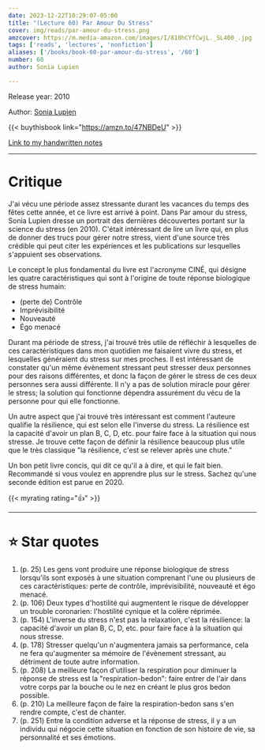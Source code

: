 ```yaml
---
date: 2023-12-22T10:29:07-05:00
title: "(Lecture 60) Par Amour Du Stress"
cover: img/reads/par-amour-du-stress.png
amzcover: https://m.media-amazon.com/images/I/810hCYfCwjL._SL400_.jpg
tags: ['reads', 'lectures', 'nonfiction']
aliases: ['/books/book-60-par-amour-du-stress', '/60']
number: 60
author: Sonia Lupien

---
```


Release year: 2010

Author: [Sonia Lupien](https://sonialupien.com/)

{{< buythisbook link="https://amzn.to/47NBDeU" >}}

[Link to my handwritten notes](https://drive.google.com/file/d/1YZmUBQiR00l_GZMFTZhQCZotFuUl_UG8/view?usp=sharing)

---

# Critique

J'ai vécu une période assez stressante durant les vacances du temps des
fêtes cette année, et ce livre est arrivé à point. Dans Par amour du
stress, Sonia Lupien dresse un portrait des dernières découvertes
portant sur la science du stress (en 2010). C'était intéressant de lire un livre
qui, en plus de donner des trucs pour gérer notre stress, vient d'une
source très crédible qui peut citer les expériences et les publications
sur lesquelles s'appuient ses observations.

Le concept le plus fondamental du livre est l'acronyme CINÉ, qui désigne
les quatre caractéristiques qui sont à l'origine de toute réponse
biologique de stress humain:

- (perte de) Contrôle
- Imprévisibilité
- Nouveauté
- Égo menacé

Durant ma période de stress, j'ai trouvé très utile de réfléchir à
lesquelles de ces caractéristiques dans mon quotidien me faisaient vivre
du stress, et lesquelles généraient du stress sur mes proches. Il est
intéressant de constater qu'un même évènement stressant peut stresser
deux personnes pour des raisons différentes, et donc la façon de gérer
le stress de ces deux personnes sera aussi différente. Il n'y a pas de
solution miracle pour gérer le stress; la solution qui fonctionne
dépendra assurément du vécu de la personne pour qui elle fonctionne.

Un autre aspect que j'ai trouvé très intéressant est comment l'auteure
qualifie la résilience, qui est selon elle l'inverse du stress. La
résilience est la capacité d'avoir un plan B, C, D, etc. pour faire face
à la situation qui nous stresse. Je trouve cette façon de définir la
résilience beaucoup plus utile que le très classique "la résilience,
c'est se relever après une chute."

Un bon petit livre concis, qui dit ce qu'il a à dire, et qui le fait
bien. Recommandé si vous voulez en apprendre plus sur le stress. Sachez
qu'une seconde édition est parue en 2020.

{{< myrating rating="👍" >}}

---

# :star: Star quotes

1. (p. 25) Les gens vont produire une réponse biologique de stress
   lorsqu'ils sont exposés à une situation comprenant l'une ou plusieurs
   de ces caractéristiques: perte de contrôle, imprévisibilité,
   nouveauté et égo menacé.
1. (p. 106) Deux types d'hostilité qui augmentent le risque de
   développer un trouble coronarien: l'hostilité cynique et la colère
   réprimée.
1. (p. 154) L'inverse du stress n'est pas la relaxation, c'est la
   résilience: la capacité d'avoir un plan B, C, D, etc. pour faire face
   à la situation qui nous stresse.
1. (p. 178) Stresser quelqu'un n'augmentera jamais sa performance, cela
   ne fera qu'augmenter sa mémoire de l'évènement stressant, au
   détriment de toute autre information.
1. (p. 208) La meilleure façon d'utiliser la respiration pour diminuer
   la réponse de stress est la "respiration-bedon": faire entrer de
   l'air dans votre corps par la bouche ou le nez en créant le plus gros
   bedon possible.
1. (p. 210) La meilleure façon de faire la respiration-bedon sans s'en
   rendre compte, c'est de chanter.
1. (p. 251) Entre la condition adverse et la réponse de stress, il y a
   un individu qui négocie cette situation en fonction de son histoire
   de vie, sa personnalité et ses émotions.
